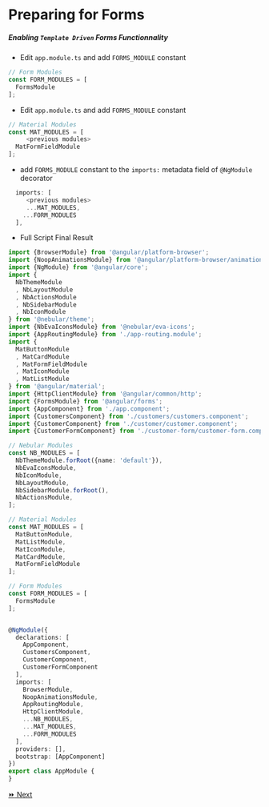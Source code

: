 # Preparing for Forms


##### Enabling `Template Driven` Forms Functionnality

* Edit `app.module.ts` and add `FORMS_MODULE` constant

```typescript
// Form Modules
const FORM_MODULES = [
  FormsModule
];
```

* Edit `app.module.ts` and add `FORMS_MODULE` constant

```typescript
// Material Modules
const MAT_MODULES = [
     <previous modules>
  MatFormFieldModule
];
```

* add `FORMS_MODULE` constant to the `imports:` metadata field of `@NgModule` decorator

```typescript
  imports: [
     <previous modules>
     ...MAT_MODULES,
    ...FORM_MODULES
  ],
```

* Full Script Final Result

```typescript 
import {BrowserModule} from '@angular/platform-browser';
import {NoopAnimationsModule} from '@angular/platform-browser/animations';
import {NgModule} from '@angular/core';
import {
  NbThemeModule
  , NbLayoutModule
  , NbActionsModule
  , NbSidebarModule
  , NbIconModule
} from '@nebular/theme';
import {NbEvaIconsModule} from '@nebular/eva-icons';
import {AppRoutingModule} from './app-routing.module';
import {
  MatButtonModule
  , MatCardModule
  , MatFormFieldModule
  , MatIconModule
  , MatListModule
} from '@angular/material';
import {HttpClientModule} from '@angular/common/http';
import {FormsModule} from '@angular/forms';
import {AppComponent} from './app.component';
import {CustomersComponent} from './customers/customers.component';
import {CustomerComponent} from './customer/customer.component';
import {CustomerFormComponent} from './customer-form/customer-form.component';

// Nebular Modules
const NB_MODULES = [
  NbThemeModule.forRoot({name: 'default'}),
  NbEvaIconsModule,
  NbIconModule,
  NbLayoutModule,
  NbSidebarModule.forRoot(),
  NbActionsModule,
];

// Material Modules
const MAT_MODULES = [
  MatButtonModule,
  MatListModule,
  MatIconModule,
  MatCardModule,
  MatFormFieldModule
];

// Form Modules
const FORM_MODULES = [
  FormsModule
];


@NgModule({
  declarations: [
    AppComponent,
    CustomersComponent,
    CustomerComponent,
    CustomerFormComponent
  ],
  imports: [
    BrowserModule,
    NoopAnimationsModule,
    AppRoutingModule,
    HttpClientModule,
    ...NB_MODULES,
    ...MAT_MODULES,
    ...FORM_MODULES
  ],
  providers: [],
  bootstrap: [AppComponent]
})
export class AppModule {
}
```

[:fast_forward: Next ](customer-form.md)
